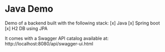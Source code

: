 # Java Demo

Demo of a backend built with the following stack: 
[x] Java
[x] Spring boot
[x] H2 DB using JPA

It comes with a Swagger API catalog available at: http://localhost:8080/api/swagger-ui.html
